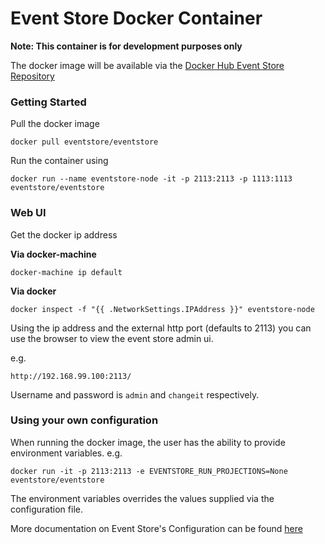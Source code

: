 # Event Store Docker Container
**Note: This container is for development purposes only**

The docker image will be available via the [Docker Hub Event Store Repository]( https://hub.docker.com/r/eventstore/eventstore/)

### Getting Started ###
Pull the docker image
```
docker pull eventstore/eventstore
```
Run the container using 
```
docker run --name eventstore-node -it -p 2113:2113 -p 1113:1113 eventstore/eventstore
```

### Web UI ###

Get the docker ip address 

**Via docker-machine**
```
docker-machine ip default
```
**Via docker**
```
docker inspect -f "{{ .NetworkSettings.IPAddress }}" eventstore-node
```
Using the ip address and the external http port (defaults to 2113) you can use the browser to view the event store admin ui.

e.g.
```
http://192.168.99.100:2113/
```
Username and password is `admin` and `changeit` respectively.

### Using your own configuration ###
When running the docker image, the user has the ability to provide environment variables.
e.g.
```
docker run -it -p 2113:2113 -e EVENTSTORE_RUN_PROJECTIONS=None eventstore/eventstore
```
The environment variables overrides the values supplied via the configuration file. 

More documentation on Event Store's Configuration can be found [here](http://docs.geteventstore.com/server/3.5.0/command-line-arguments/)

